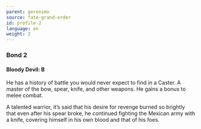 ```yaml
---
parent: geronimo
source: fate-grand-order
id: profile-2
language: en
weight: 2
---
```


### Bond 2

#### Bloody Devil: B

He has a history of battle you would never expect to find in a Caster.
A master of the bow, spear, knife, and other weapons. He gains a bonus to melee combat.

A talented warrior, it’s said that his desire for revenge burned so brightly that even after his spear broke, he continued fighting the Mexican army with a knife, covering himself in his own blood and that of his foes.
